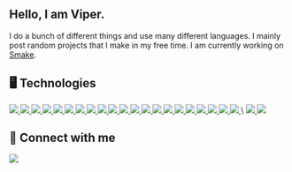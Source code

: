 ## Hello, I am Viper.
I do a bunch of different things and use many different languages. I mainly post random projects that I make in my free time. I am currently working on [Smake](https://github.com/Syntad/smake).

## 🖥️ Technologies

<a href="https://www.arduino.cc/">
<img src="https://viper.tools/badges/Arduino.svg">
</a>
<a href="https://www.gnu.org/software/bash/">
<img src="https://viper.tools/badges/Bash.svg">
</a>
<a href="https://en.wikipedia.org/wiki/C_(programming_language)">
<img src="https://viper.tools/badges/C.svg">
</a>
<a href="https://cplusplus.com/">
<img src="https://viper.tools/badges/CPP.svg">
</a>
<a href="https://cplusplus.com/">
<img src="https://viper.tools/badges/CPP.svg">
</a>
<a href="https://dotnet.microsoft.com/en-us/">
<img src="https://viper.tools/badges/CS.svg">
</a>
<a href="https://www.java.com/en/">
<img src="https://viper.tools/badges/Java.svg">
</a>
<a href="https://www.nasm.us/">
<img src="https://viper.tools/badges/NASM.svg">
</a>
<a href="https://learn.microsoft.com/en-us/powershell/">
<img src="https://viper.tools/badges/Powershell.svg">
</a>
<a href="https://learn.microsoft.com/en-us/windows/apps/winui/">
<img src="https://viper.tools/badges/XAML.svg">
</a>
<a href="https://html.com/">
<img src="https://viper.tools/badges/HTML.svg">
</a>
<a href="https://en.wikipedia.org/wiki/CSS">
<img src="https://viper.tools/badges/CSS.svg">
</a>
<a href="https://www.javascript.com/">
<img src="https://viper.tools/badges/JS.svg">
</a>
<a href="https://dotnet.microsoft.com/en-us/apps/aspnet">
<img src="https://viper.tools/badges/ASP.svg">
</a>
<a href="https://svelte.dev/">
<img src="https://viper.tools/badges/Svelte.svg">
</a>
<a href="https://graphql.org/">
<img src="https://viper.tools/badges/GraphQL.svg">
</a>
<a href="https://www.mysql.com/">
<img src="https://viper.tools/badges/MYSQL.svg">
</a>
<a href="https://www.mongodb.com/">
<img src="https://viper.tools/badges/MongoDB.svg">
</a>
<a href="https://www.lua.org/">
<img src="https://viper.tools/badges/Lua.svg">
</a>
<a href="https://create.roblox.com/">
<img src="https://viper.tools/badges/RobloxStudio.svg">
</a>
<a href="https://www.autodesk.com/products/fusion-360/overview">
<img src="https://viper.tools/badges/Fusion360.svg">
</a>
\
<a href="https://git-scm.com/">
<img src="https://viper.tools/badges/Git.svg">
</a>
<a href="https://learn.microsoft.com/en-us/windows/win32/apiindex/windows-api-list">
<img src="https://viper.tools/badges/WinAPI.svg">
</a>

## 🔗 Connect with me
<a href="https://discord.com/invite/qEgGGy69Kw">
<img src="https://viper.tools/badges/Discord.svg">
</a>
